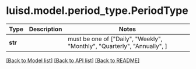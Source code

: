 # luisd.model.period_type.PeriodType

Type | Description | Notes
------------- | ------------- | -------------
**str** |  |  must be one of ["Daily", "Weekly", "Monthly", "Quarterly", "Annually", ]

[[Back to Model list]](../../README.md#documentation-for-models) [[Back to API list]](../../README.md#documentation-for-api-endpoints) [[Back to README]](../../README.md)

